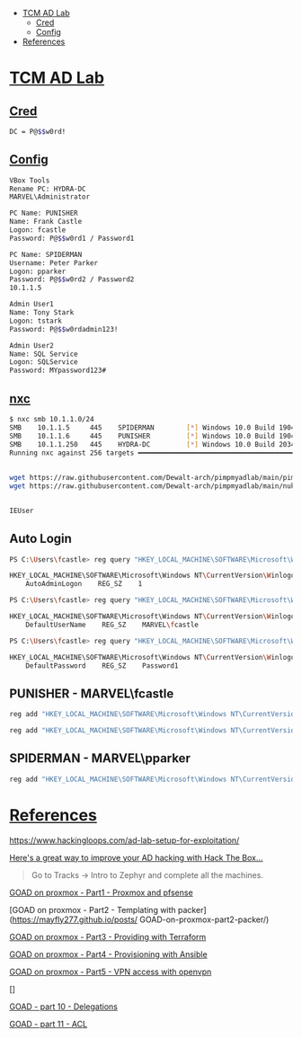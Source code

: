- [TCM AD Lab](#tcm-ad-lab)
    - [Cred](#cred)
    - [Config](#config)
- [References](#references)

# [TCM AD Lab](#tcm-ad-lab-1)
## [Cred](#cred-1)
```sh
DC = P@$$w0rd!
```

## [Config](#config-1)
```sh
VBox Tools
Rename PC: HYDRA-DC
MARVEL\Administrator

PC Name: PUNISHER
Name: Frank Castle
Logon: fcastle
Password: P@$$w0rd1 / Password1

PC Name: SPIDERMAN
Username: Peter Parker
Logon: pparker
Password: P@$$w0rd2 / Password2
10.1.1.5

Admin User1
Name: Tony Stark
Logon: tstark
Password: P@$$w0rdadmin123!

Admin User2
Name: SQL Service
Logon: SQLService
Password: MYpassword123#
```

## [nxc](#nxc)
```sh
$ nxc smb 10.1.1.0/24
SMB    10.1.1.5     445    SPIDERMAN        [*] Windows 10.0 Build 19041 x64 (name:SPIDERMAN) (domain:MARVEL.local) (signing:False) (SMBv1:False)
SMB    10.1.1.6     445    PUNISHER         [*] Windows 10.0 Build 19041 x64 (name:PUNISHER) (domain:MARVEL.local) (signing:False) (SMBv1:False)
SMB    10.1.1.250   445    HYDRA-DC         [*] Windows 10.0 Build 20348 x64 (name:HYDRA-DC) (domain:MARVEL.local) (signing:True) (SMBv1:False)
Running nxc against 256 targets ━━━━━━━━━━━━━━━━━━━━━━━━━━━━━━━━━━━━━━━━ 100% 0:00:00
```

## 
```sh
wget https://raw.githubusercontent.com/Dewalt-arch/pimpmyadlab/main/pimpmyadlab.ps1
wget https://raw.githubusercontent.com/Dewalt-arch/pimpmyadlab/main/nukedefender.ps1
```

## 
```sh
IEUser
```


## Auto Login
```sh
PS C:\Users\fcastle> reg query "HKEY_LOCAL_MACHINE\SOFTWARE\Microsoft\Windows NT\CurrentVersion\Winlogon" /v AutoAdminLogon

HKEY_LOCAL_MACHINE\SOFTWARE\Microsoft\Windows NT\CurrentVersion\Winlogon
    AutoAdminLogon    REG_SZ    1

PS C:\Users\fcastle> reg query "HKEY_LOCAL_MACHINE\SOFTWARE\Microsoft\Windows NT\CurrentVersion\Winlogon" /v DefaultUserName

HKEY_LOCAL_MACHINE\SOFTWARE\Microsoft\Windows NT\CurrentVersion\Winlogon
    DefaultUserName    REG_SZ    MARVEL\fcastle

PS C:\Users\fcastle> reg query "HKEY_LOCAL_MACHINE\SOFTWARE\Microsoft\Windows NT\CurrentVersion\Winlogon" /v DefaultPassword

HKEY_LOCAL_MACHINE\SOFTWARE\Microsoft\Windows NT\CurrentVersion\Winlogon
    DefaultPassword    REG_SZ    Password1
```

## PUNISHER - MARVEL\fcastle
```sh
reg add "HKEY_LOCAL_MACHINE\SOFTWARE\Microsoft\Windows NT\CurrentVersion\Winlogon" /v DefaultPassword /t REG_SZ /d "Password1" /f

reg add "HKEY_LOCAL_MACHINE\SOFTWARE\Microsoft\Windows NT\CurrentVersion\Winlogon" /v DefaultPassword /t REG_SZ /d "P@$$w0rd1" /f
```

## SPIDERMAN - MARVEL\pparker
```sh
reg add "HKEY_LOCAL_MACHINE\SOFTWARE\Microsoft\Windows NT\CurrentVersion\Winlogon" /v DefaultPassword /t REG_SZ /d "Password2" /f
```


# [References](#references-1)

https://www.hackingloops.com/ad-lab-setup-for-exploitation/

[Here's a great way to improve your AD hacking with Hack The Box...](https://www.linkedin.com/posts/keith-monroe_penetrationtester-cybersecurity-hackthebox-activity-7075931883309518848-A5a1)

> Go to Tracks -> Intro to Zephyr and complete all the machines.

[GOAD on proxmox - Part1 - Proxmox and pfsense](https://mayfly277.github.io/posts/GOAD-on-proxmox-part1-install/)

[GOAD on proxmox - Part2 - Templating with packer](https://mayfly277.github.io/posts/
GOAD-on-proxmox-part2-packer/)

[GOAD on proxmox - Part3 - Providing with Terraform](https://mayfly277.github.io/posts/GOAD-on-proxmox-part3-terraform/)

[GOAD on proxmox - Part4 - Provisioning with Ansible](https://mayfly277.github.io/posts/GOAD-on-proxmox-part4-ansible/)

[GOAD on proxmox - Part5 - VPN access with openvpn](https://mayfly277.github.io/posts/GOAD-on-proxmox-part5-openvpn/)

[]


[GOAD - part 10 - Delegations](https://mayfly277.github.io/posts/GOADv2-pwning-part10/)

[GOAD - part 11 - ACL](https://mayfly277.github.io/posts/GOADv2-pwning-part11/)


